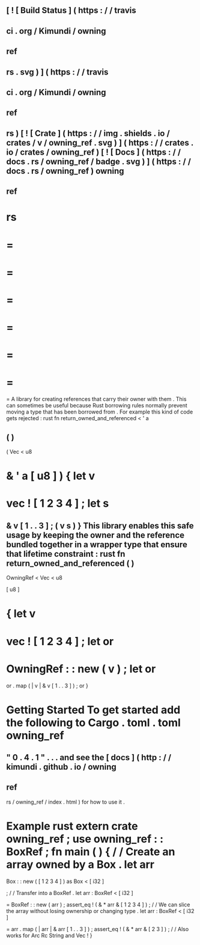[
!
[
Build
Status
]
(
https
:
/
/
travis
-
ci
.
org
/
Kimundi
/
owning
-
ref
-
rs
.
svg
)
]
(
https
:
/
/
travis
-
ci
.
org
/
Kimundi
/
owning
-
ref
-
rs
)
[
!
[
Crate
]
(
https
:
/
/
img
.
shields
.
io
/
crates
/
v
/
owning_ref
.
svg
)
]
(
https
:
/
/
crates
.
io
/
crates
/
owning_ref
)
[
!
[
Docs
]
(
https
:
/
/
docs
.
rs
/
owning_ref
/
badge
.
svg
)
]
(
https
:
/
/
docs
.
rs
/
owning_ref
)
owning
-
ref
-
rs
=
=
=
=
=
=
=
=
=
=
=
=
=
=
A
library
for
creating
references
that
carry
their
owner
with
them
.
This
can
sometimes
be
useful
because
Rust
borrowing
rules
normally
prevent
moving
a
type
that
has
been
borrowed
from
.
For
example
this
kind
of
code
gets
rejected
:
rust
fn
return_owned_and_referenced
<
'
a
>
(
)
-
>
(
Vec
<
u8
>
&
'
a
[
u8
]
)
{
let
v
=
vec
!
[
1
2
3
4
]
;
let
s
=
&
v
[
1
.
.
3
]
;
(
v
s
)
}
This
library
enables
this
safe
usage
by
keeping
the
owner
and
the
reference
bundled
together
in
a
wrapper
type
that
ensure
that
lifetime
constraint
:
rust
fn
return_owned_and_referenced
(
)
-
>
OwningRef
<
Vec
<
u8
>
[
u8
]
>
{
let
v
=
vec
!
[
1
2
3
4
]
;
let
or
=
OwningRef
:
:
new
(
v
)
;
let
or
=
or
.
map
(
|
v
|
&
v
[
1
.
.
3
]
)
;
or
}
#
#
Getting
Started
To
get
started
add
the
following
to
Cargo
.
toml
.
toml
owning_ref
=
"
0
.
4
.
1
"
.
.
.
and
see
the
[
docs
]
(
http
:
/
/
kimundi
.
github
.
io
/
owning
-
ref
-
rs
/
owning_ref
/
index
.
html
)
for
how
to
use
it
.
#
#
Example
rust
extern
crate
owning_ref
;
use
owning_ref
:
:
BoxRef
;
fn
main
(
)
{
/
/
Create
an
array
owned
by
a
Box
.
let
arr
=
Box
:
:
new
(
[
1
2
3
4
]
)
as
Box
<
[
i32
]
>
;
/
/
Transfer
into
a
BoxRef
.
let
arr
:
BoxRef
<
[
i32
]
>
=
BoxRef
:
:
new
(
arr
)
;
assert_eq
!
(
&
*
arr
&
[
1
2
3
4
]
)
;
/
/
We
can
slice
the
array
without
losing
ownership
or
changing
type
.
let
arr
:
BoxRef
<
[
i32
]
>
=
arr
.
map
(
|
arr
|
&
arr
[
1
.
.
3
]
)
;
assert_eq
!
(
&
*
arr
&
[
2
3
]
)
;
/
/
Also
works
for
Arc
Rc
String
and
Vec
!
}
